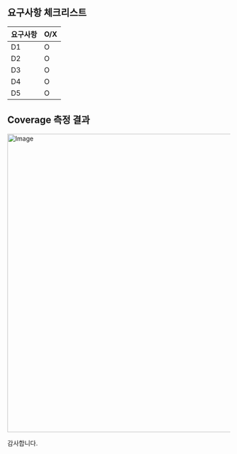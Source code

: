 ## 요구사항 체크리스트 ## 

|요구사항| O/X |
|------|---|
|D1|O|
|D2|O|
|D3|O|
|D4|O|
|D5|O|

## Coverage 측정 결과 ##
<img width="1696" height="673" alt="Image" src="https://github.com/user-attachments/assets/b62d4e36-47e5-478d-905a-7d9eba02519e" />

감사합니다.
